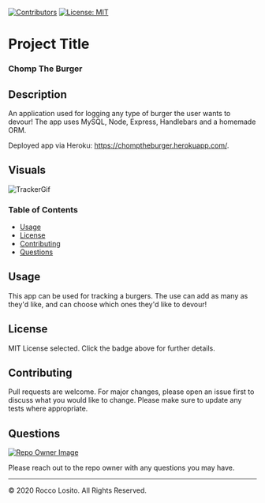 [![Contributors](https://img.shields.io/github/contributors/roccolosito/employee-template-engine)](https://github.com/roccolosito/employee-template-engine/graphs/contributors)
[![License: MIT](https://img.shields.io/badge/License-MIT-yellow.svg)](https://opensource.org/licenses/MIT)

# Project Title 
### **Chomp The Burger**

## Description
An application used for logging any type of burger the user wants to devour! The app uses MySQL, Node, Express, Handlebars and a homemade ORM.

Deployed app via Heroku: https://chomptheburger.herokuapp.com/.

## Visuals

![TrackerGif](./Assets/burger.gif)

### Table of Contents
* [Usage](#Usage)
* [License](#License)
* [Contributing](#Contributing)
* [Questions](#Questions)

## Usage
This app can be used for tracking a burgers. The use can add as many as they'd like, and can choose which ones they'd like to devour!

## License
MIT License selected. Click the badge above for further details.

## Contributing
Pull requests are welcome. For major changes, please open an issue first to discuss what you would like to change. Please make sure to update any tests where appropriate.

## Questions
[![Repo Owner Image](https://avatars.githubusercontent.com/roccolosito?s=100)](")

Please reach out to the repo owner with any questions you may have.

- - -
© 2020 Rocco Losito. All Rights Reserved.